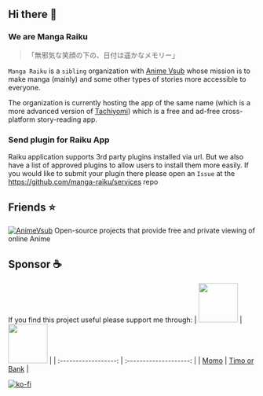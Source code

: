 ## Hi there 👋
### We are Manga Raiku
> 「無邪気な笑顔の下の、日付は遥かなメモリー」

`Manga Raiku` is a `sibling` organization with [Anime Vsub](https://github.com/anime-vsub) whose mission is to make manga (mainly) and some other types of stories more accessible to everyone.

The organization is currently hosting the app of the same name (which is a more advanced version of [Tachiyomi](https://github.com/tachiyomiorg/)) which is a free and ad-free cross-platform story-reading app.

<!--

**Here are some ideas to get you started:**

🙋‍♀️ A short introduction - what is your organization all about?
🌈 Contribution guidelines - how can the community get involved?
👩‍💻 Useful resources - where can the community find your docs? Is there anything else the community should know?
🍿 Fun facts - what does your team eat for breakfast?
🧙 Remember, you can do mighty things with the power of [Markdown](https://docs.github.com/github/writing-on-github/getting-started-with-writing-and-formatting-on-github/basic-writing-and-formatting-syntax)
-->

### Send plugin for Raiku App
Raiku application supports 3rd party plugins installed via url. But we also have a list of approved plugins to allow users to install them more easily. If you would like to submit your plugin there please open an `Issue` at the https://github.com/manga-raiku/services repo

## Friends ⭐
[![AnimeVsub](https://avatars.githubusercontent.com/u/115610063?s=200&v=4)](https://github.com/anime-vsub)
Open-source projects that provide free and private viewing of online Anime

## Sponsor ☕
If you find this project useful please support me through:
| [<img src="https://user-images.githubusercontent.com/45375496/209764740-d202626d-4acd-4517-a5dc-e94993eeeb0a.png" width="80" />](https://me.momo.vn/tachibshin) | [<img src="https://user-images.githubusercontent.com/45375496/210380009-53fcdbb0-f6a4-4e7f-bfc9-e59938151805.png" width="80" />](https://anime-vsub.github.io/about/sponsors) |
| :------------------: | :--------------------: |
| [Momo](https://me.momo.vn/tachibshin) | [Timo or Bank](https://anime-vsub.github.io/about/sponsors) |

[![ko-fi](https://ko-fi.com/img/githubbutton_sm.svg)](https://ko-fi.com/P5P3MM3H6)
